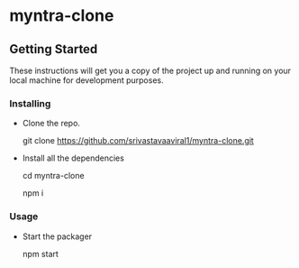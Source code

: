 # myntra-clone
## Getting Started

These instructions will get you a copy of the project up and running on your local machine for development purposes. 

### Installing

* Clone the repo.

  
  git clone https://github.com/srivastavaaviral1/myntra-clone.git
  
* Install all the dependencies

  
  cd myntra-clone

  npm i
  
### Usage

* Start the packager

  
  npm start
